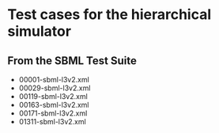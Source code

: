 # Test cases for the hierarchical simulator

## From the SBML Test Suite

- 00001-sbml-l3v2.xml
- 00029-sbml-l3v2.xml
- 00119-sbml-l3v2.xml
- 00163-sbml-l3v2.xml
- 00171-sbml-l3v2.xml
- 01311-sbml-l3v2.xml
